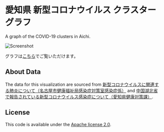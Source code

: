 # 愛知県 新型コロナウイルス クラスターグラフ

A graph of the COVID-19 clusters in Aichi.

![Screenshot](https://nagix.github.io/covid19-aichi-graph/images/screenshot1.jpg)

グラフは[こちら](https://nagix.github.io/covid19-aichi-graph/)でご覧いただけます。

## About Data

The data for this visualization are sourced from [新型コロナウイルスに関連する肺炎について（名古屋市健康福祉局感染症対策室感染症係）](http://www.city.nagoya.jp/kenkofukushi/page/0000124556.html) and [中国湖北省で報告されている新型コロナウイルス感染症について（愛知県健康対策課）](https://www.pref.aichi.jp/soshiki/kenkotaisaku/novel-coronavirus.html).

## License

This code is available under the [Apache license 2.0](opensource.org/licenses/Apache-2.0).
